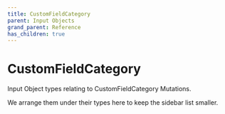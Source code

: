 ```yaml
---
title: CustomFieldCategory
parent: Input Objects
grand_parent: Reference
has_children: true
---
```


# CustomFieldCategory

Input Object types relating to CustomFieldCategory Mutations.

We arrange them under their types here to keep the sidebar list smaller.

